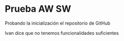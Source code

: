 # Prueba AW SW

Probando la inicialización el repositorio de GitHub

Ivan dice que no tenemos funcionalidades suficientes